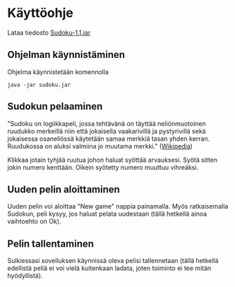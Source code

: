 # Käyttöohje
Lataa tiedosto [Sudoku-1.1.jar](https://github.com/rajanssi/ot-harjoitustyo/releases/tag/viikko6)

## Ohjelman käynnistäminen

Ohjelma käynnistetään komennolla 

```
java -jar sudoku.jar
```

## Sudokun pelaaminen

"Sudoku on logiikkapeli, jossa tehtävänä on täyttää neliönmuotoinen ruudukko merkeillä niin että jokaisella vaakarivillä 
ja pystyrivillä sekä jokaisessa osaneliössä käytetään samaa merkkiä tasan yhden kerran. Ruudukossa on aluksi valmiina jo muutama merkki." ([Wikipedia](https://fi.wikipedia.org/wiki/Sudoku))

Klikkaa jotain tyhjää ruutua johon haluat syöttää arvauksesi. Syötä sitten jokin numero kenttään. Oikein syötetty numero muuttuu vihreäksi.

## Uuden pelin aloittaminen

Uuden pelin voi aloittaa "New game" nappia painamalla. Myös ratkaisemalla Sudokun, peli kysyy, jos haluat pelata uudestaan (tällä hetkellä ainoa vaihtoehto on Ok).

## Pelin tallentaminen

Sulkiessasi sovelluksen käynnissä oleva pelisi tallennetaan (tällä hetkellä edellistä peliä ei voi vielä kuitenkaan ladata, joten toiminto ei tee mitän hyödyllistä).

